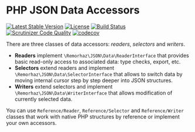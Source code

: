 # PHP JSON Data Accessors

[![Latest Stable Version](https://poser.pugx.org/remorhaz/php-json-data/v/stable)](https://packagist.org/packages/remorhaz/php-json-data)
[![License](https://poser.pugx.org/remorhaz/php-json-data/license)](https://packagist.org/packages/remorhaz/php-json-data)
[![Build Status](https://travis-ci.org/remorhaz/php-json-data.svg?branch=master)](https://travis-ci.org/remorhaz/php-json-data)
[![Scrutinizer Code Quality](https://scrutinizer-ci.com/g/remorhaz/php-json-data/badges/quality-score.png?b=master)](https://scrutinizer-ci.com/g/remorhaz/php-json-data/?branch=master)
[![codecov](https://codecov.io/gh/remorhaz/php-json-data/branch/master/graph/badge.svg)](https://codecov.io/gh/remorhaz/php-json-data)

There are three classes of data accessors: _readers_, _selectors_ and _writers_.

* **Readers** implement `\Remorhaz\JSON\Data\ReaderInterface` that provides basic read-only access to associated data:
type checks, export, etc.
* **Selectors** extend readers and implement `\Remorhaz\JSON\Data\SelectorInterface` that allows to switch data by moving
internal cursor step by step deeper into JSON structures.
* **Writers** extend selectors and implement `\Remorhaz\JSON\Data\WriterInterface` that allows modification of currently
selected data.

You can use `Reference/Reader`, `Reference/Selector` and `Reference/Writer` classes that work with native PHP structures
by reference or implement your own accessors.
